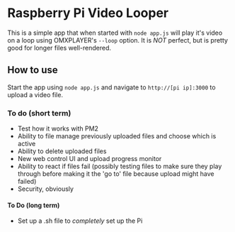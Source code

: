 # Raspberry Pi Video Looper

This is a simple app that when started with `node app.js` will play it's video on a loop using OMXPLAYER's `--loop` option. It is *NOT* perfect, but is pretty good for longer files well-rendered.

## How to use

Start the app using `node app.js` and navigate to `http://[pi ip]:3000` to upload a video file.

### To do (short term)
- Test how it works with PM2
- Ability to file manage previously uploaded files and choose which is active
- Ability to delete uploaded files
- New web control UI and upload progress monitor
- Ability to react if files fail (possibly testing files to make sure they play through before making it the 'go to' file because upload might have failed)
- Security, obviously

#### To Do (long term)
- Set up a .sh file to _completely_ set up the Pi
